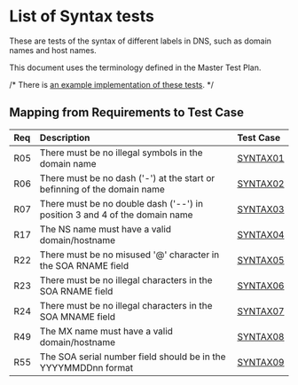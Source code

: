 # List of Syntax tests

These are tests of the syntax of different labels in DNS, such as domain names and host names.

This document uses the terminology defined in the Master Test Plan.

/* There is [an example implementation of these tests](https://github.com/dotse/new-dnscheck/blob/master/Giraffa/lib/Giraffa/Test/Basic.pm). */

## Mapping from Requirements to Test Case

|Req| Description                                                          | Test Case |
|:--|:---------------------------------------------------------------------|:----------|
|R05|There must be no illegal symbols in the domain name       |[SYNTAX01](syntax01.md)|
|R06|There must be no dash ('-') at the start or befinning of the domain name|[SYNTAX02](syntax02.md)|
|R07|There must be no double dash ('--') in position 3 and 4 of the domain name|[SYNTAX03](syntax03.md)|
|R17|The NS name must have a valid domain/hostname            |[SYNTAX04](syntax04.md)|
|R22|There must be no misused '@' character in the SOA RNAME field|[SYNTAX05](syntax05.md)|
|R23|There must be no illegal characters in the SOA RNAME field|[SYNTAX06](syntax06.md)|
|R24|There must be no illegal characters in the SOA MNAME field|[SYNTAX07](syntax07.md)|
|R49|The MX name must have a valid domain/hostname             |[SYNTAX08](syntax08.md)|
|R55|The SOA serial number field should be in the YYYYMMDDnn format|[SYNTAX09](syntax09.md)|
